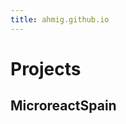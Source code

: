 ```yaml
---
title: ahmig.github.io
---
```


# Projects

## MicroreactSpain

<object data="https://microreact.org/project/8ipZcBhuBpcCgeEhHLy98c-microreactspain"
        style="width: 100vw; height: 85vh; max-width: 100%">
</object>
